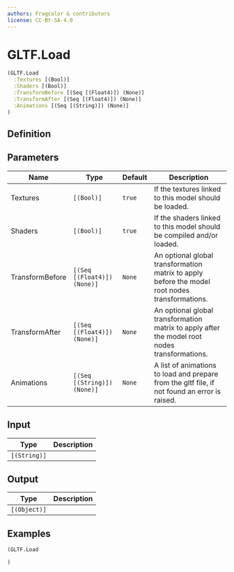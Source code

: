 ```yaml
---
authors: Fragcolor & contributors
license: CC-BY-SA-4.0
---
```



# GLTF.Load

```clojure
(GLTF.Load
  :Textures [(Bool)]
  :Shaders [(Bool)]
  :TransformBefore [(Seq [(Float4)]) (None)]
  :TransformAfter [(Seq [(Float4)]) (None)]
  :Animations [(Seq [(String)]) (None)]
)
```


## Definition




## Parameters

| Name | Type | Default | Description |
|------|------|---------|-------------|
| Textures | `[(Bool)]` | `true` | If the textures linked to this model should be loaded. |
| Shaders | `[(Bool)]` | `true` | If the shaders linked to this model should be compiled and/or loaded. |
| TransformBefore | `[(Seq [(Float4)]) (None)]` | `None` | An optional global transformation matrix to apply before the model root nodes transformations. |
| TransformAfter | `[(Seq [(Float4)]) (None)]` | `None` | An optional global transformation matrix to apply after the model root nodes transformations. |
| Animations | `[(Seq [(String)]) (None)]` | `None` | A list of animations to load and prepare from the gltf file, if not found an error is raised. |


## Input

| Type | Description |
|------|-------------|
| `[(String)]` |  |


## Output

| Type | Description |
|------|-------------|
| `[(Object)]` |  |


## Examples

```clojure
(GLTF.Load

)
```
